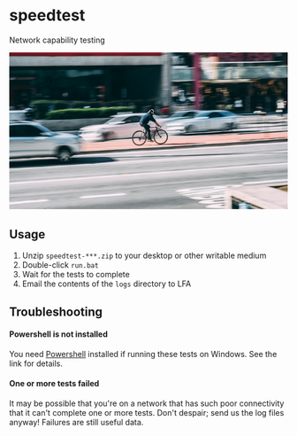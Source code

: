 speedtest
===

Network capability testing

![speedtest](./speedtest.jpg?raw=true)

## Usage

1. Unzip `speedtest-***.zip` to your desktop or other writable medium
2. Double-click `run.bat`
3. Wait for the tests to complete
4. Email the contents of the `logs` directory to LFA

## Troubleshooting

#### Powershell is not installed

You need [Powershell](https://docs.microsoft.com/en-us/powershell/scripting/install/installing-windows-powershell)
installed if running these tests on Windows. See the link for details.

#### One or more tests failed

It may be possible that you're on a network that has such poor connectivity
that it can't complete one or more tests. Don't despair; send us the log files
anyway! Failures are still useful data.

